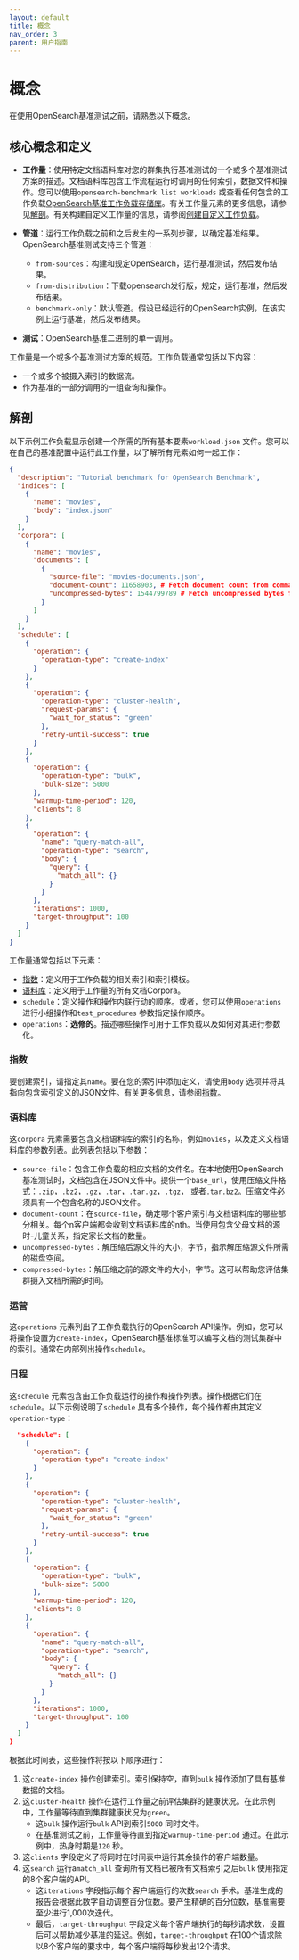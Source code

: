 ```yaml
---
layout: default
title: 概念
nav_order: 3
parent: 用户指南
---
```


# 概念

在使用OpenSearch基准测试之前，请熟悉以下概念。

## 核心概念和定义

- **工作量**：使用特定文档语料库对您的群集执行基准测试的一个或多个基准测试方案的描述。文档语料库包含工作流程运行时调用的任何索引，数据文件和操作。您可以使用`opensearch-benchmark list workloads` 或查看任何包含的工作负载[OpenSearch基准工作负载存储库](https://github.com/opensearch-project/opensearch-benchmark-workloads/)。有关工作量元素的更多信息，请参见[解剖](#anatomy-of-a-workload)。有关构建自定义工作量的信息，请参阅[创建自定义工作负载]({{site.url}}{{site.baseurl}}/benchmark/creating-custom-workloads/)。

- **管道**：运行工作负载之前和之后发生的一系列步骤，以确定基准结果。OpenSearch基准测试支持三个管道：
  - `from-sources`：构建和规定OpenSearch，运行基准测试，然后发布结果。
  - `from-distribution`：下载opensearch发行版，规定，运行基准，然后发布结果。
  - `benchmark-only`：默认管道。假设已经运行的OpenSearch实例，在该实例上运行基准，然后发布结果。

- **测试**：OpenSearch基准二进制的单一调用。

工作量是一个或多个基准测试方案的规范。工作负载通常包括以下内容：

- 一个或多个被摄入索引的数据流。
- 作为基准的一部分调用的一组查询和操作。

## 解剖

以下示例工作负载显示创建一个所需的所有基本要素`workload.json` 文件。您可以在自己的基准配置中运行此工作量，以了解所有元素如何一起工作：

```json
{
  "description": "Tutorial benchmark for OpenSearch Benchmark",
  "indices": [
    {
      "name": "movies",
      "body": "index.json"
    }
  ],
  "corpora": [
    {
      "name": "movies",
      "documents": [
        {
          "source-file": "movies-documents.json",
          "document-count": 11658903, # Fetch document count from command line
          "uncompressed-bytes": 1544799789 # Fetch uncompressed bytes from command line
        }
      ]
    }
  ],
  "schedule": [
    {
      "operation": {
        "operation-type": "create-index"
      }
    },
    {
      "operation": {
        "operation-type": "cluster-health",
        "request-params": {
          "wait_for_status": "green"
        },
        "retry-until-success": true
      }
    },
    {
      "operation": {
        "operation-type": "bulk",
        "bulk-size": 5000
      },
      "warmup-time-period": 120,
      "clients": 8
    },
    {
      "operation": {
        "name": "query-match-all",
        "operation-type": "search",
        "body": {
          "query": {
            "match_all": {}
          }
        }
      },
      "iterations": 1000,
      "target-throughput": 100
    }
  ]
}
```

工作量通常包括以下元素：

- [指数]({{site.url}}{{site.baseurl}}/benchmark/workloads/indices/)：定义用于工作负载的相关索引和索引模板。
- [语料库]({{site.url}}{{site.baseurl}}/benchmark/workloads/corpora/)：定义用于工作量的所有文档Corpora。
- `schedule`：定义操作和操作内联行动的顺序。或者，您可以使用`operations` 进行小组操作和`test_procedures` 参数指定操作顺序。
- `operations`：**选修的**。描述哪些操作可用于工作负载以及如何对其进行参数化。

### 指数

要创建索引，请指定其`name`。要在您的索引中添加定义，请使用`body` 选项并将其指向包含索引定义的JSON文件。有关更多信息，请参阅[指数]({{site.url}}{{site.baseurl}}/benchmark/workloads/indices/)。

### 语料库

这`corpora` 元素需要包含文档语料库的索引的名称，例如`movies`，以及定义文档语料库的参数列表。此列表包括以下参数：

-  `source-file`：包含工作负载的相应文档的文件名。在本地使用OpenSearch基准测试时，文档包含在JSON文件中。提供一个`base_url`，使用压缩文件格式：`.zip`，`.bz2`，`.gz`，`.tar`，`.tar.gz`，`.tgz`， 或者`.tar.bz2`。压缩文件必须具有一个包含名称的JSON文件。
-  `document-count`：在`source-file`，确定哪个客户索引与文档语料库的哪些部分相关。每个n客户端都会收到文档语料库的nth。当使用包含父母文档的源时-儿童关系，指定家长文档的数量。
- `uncompressed-bytes`：解压缩后源文件的大小，字节，指示解压缩源文件所需的磁盘空间。
- `compressed-bytes`：解压缩之前的源文件的大小，字节。这可以帮助您评估集群摄入文档所需的时间。

### 运营

这`operations` 元素列出了工作负载执行的OpenSearch API操作。例如，您可以将操作设置为`create-index`，OpenSearch基准标准可以编写文档的测试集群中的索引。通常在内部列出操作`schedule`。

### 日程

这`schedule` 元素包含由工作负载运行的操作和操作列表。操作根据它们在`schedule`。以下示例说明了`schedule` 具有多个操作，每个操作都由其定义`operation-type`：

```json
  "schedule": [
    {
      "operation": {
        "operation-type": "create-index"
      }
    },
    {
      "operation": {
        "operation-type": "cluster-health",
        "request-params": {
          "wait_for_status": "green"
        },
        "retry-until-success": true
      }
    },
    {
      "operation": {
        "operation-type": "bulk",
        "bulk-size": 5000
      },
      "warmup-time-period": 120,
      "clients": 8
    },
    {
      "operation": {
        "name": "query-match-all",
        "operation-type": "search",
        "body": {
          "query": {
            "match_all": {}
          }
        }
      },
      "iterations": 1000,
      "target-throughput": 100
    }
  ]
}
```

根据此时间表，这些操作将按以下顺序进行：

1. 这`create-index` 操作创建索引。索引保持空，直到`bulk` 操作添加了具有基准数据的文档。
2. 这`cluster-health` 操作在运行工作量之前评估集群的健康状况。在此示例中，工作量等待直到集群健康状况为`green`。
   - 这`bulk` 操作运行`bulk` API到索引`5000` 同时文件。
   - 在基准测试之前，工作量等待直到指定`warmup-time-period` 通过。在此示例中，热身时期是`120` 秒。
5. 这`clients` 字段定义了将同时在时间表中运行其余操作的客户端数量。
6. 这`search` 运行a`match_all` 查询所有文档已被所有文档索引之后`bulk` 使用指定的8个客户端的API。
   - 这`iterations` 字段指示每个客户端运行的次数`search` 手术。基准生成的报告会根据此数字自动调整百分位数。要产生精确的百分位数，基准需要至少进行1,000次迭代。
   - 最后，`target-throughput` 字段定义每个客户端执行的每秒请求数，设置后可以帮助减少基准的延迟。例如，`target-throughput` 在100个请求除以8个客户端的要求中，每个客户端将每秒发出12个请求。

